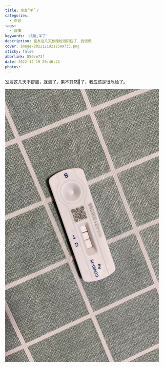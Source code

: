 ```yaml
---
title: 室友“羊”了
categories:
  - 杂记
tags:
  - 疫情
keywords: '核酸,羊了'
description: 室友这几天核酸检测阳性了，我很慌
cover: image-20221219212509735.png
sticky: false
abbrlink: 850ce73f
date: 2022-12-19 20:46:23
photos:
---
```


室友这几天不舒服，就测了，果不其然🐑了，我应该是很危险了。

<!-- more -->

![抗原检测阳性](20221219/image-20221219212509735.png)
